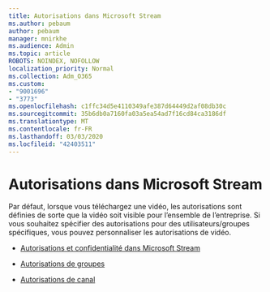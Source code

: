 ```yaml
---
title: Autorisations dans Microsoft Stream
ms.author: pebaum
author: pebaum
manager: mnirkhe
ms.audience: Admin
ms.topic: article
ROBOTS: NOINDEX, NOFOLLOW
localization_priority: Normal
ms.collection: Adm_O365
ms.custom:
- "9001696"
- "3773"
ms.openlocfilehash: c1ffc34d5e4110349afe387d64449d2af08db30c
ms.sourcegitcommit: 35b6db0a7160fa03a5ea54ad7f16cd84ca3186df
ms.translationtype: MT
ms.contentlocale: fr-FR
ms.lasthandoff: 03/03/2020
ms.locfileid: "42403511"
---
```

# <a name="permissions-in-microsoft-stream"></a>Autorisations dans Microsoft Stream

Par défaut, lorsque vous téléchargez une vidéo, les autorisations sont définies de sorte que la vidéo soit visible pour l’ensemble de l’entreprise. Si vous souhaitez spécifier des autorisations pour des utilisateurs/groupes spécifiques, vous pouvez personnaliser les autorisations de vidéo.

- [Autorisations et confidentialité dans Microsoft Stream](https://docs.microsoft.com/stream/portal-permissions)

- [Autorisations de groupes](https://docs.microsoft.com/stream/portal-permissions#group-permissions)

- [Autorisations de canal](https://docs.microsoft.com/stream/portal-permissions#channel-permissions)